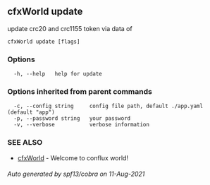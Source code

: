## cfxWorld update

update crc20 and crc1155 token via data of <moonswap>

```
cfxWorld update [flags]
```

### Options

```
  -h, --help   help for update
```

### Options inherited from parent commands

```
  -c, --config string     config file path, default ./app.yaml (default "app")
  -p, --password string   your password
  -v, --verbose           verbose information
```

### SEE ALSO

* [cfxWorld](cfxWorld.md)	 - Welcome to conflux world!

###### Auto generated by spf13/cobra on 11-Aug-2021
